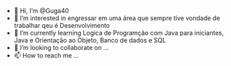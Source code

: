 - 👋 Hi, I’m @Guga40
- 👀 I’m interested in  engressar em uma área que sempre  tive vondade de trabalhar qeu é Desenvolvimento
- 🌱 I’m currently learning  Logica de Programção com Java para iniciantes,  Java e Orientação ao Objeto, Banco de dados e SQL
- 💞️ I’m looking to collaborate on ...
- 📫 How to reach me ...

<!---
Guga40/Guga40 is a ✨ special ✨ repository because its `README.md` (this file) appears on your GitHub profile.
You can click the Preview link to take a look at your changes.
--->
